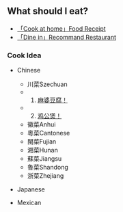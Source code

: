 ## What should I eat?

* [「Cook at home」Food Receipt](https://www.bbcgoodfood.com/recipes/collection/easy-recipes)
* [「Dine in」Recommand Restaurant](https://www.yelp.com)

### Cook Idea
* Chinese
   * 川菜Szechuan
   - 1. [麻婆豆腐！](./chinese/Szechuan/0001麻婆豆腐.md)
   - 2. [鸡公煲！](./chinese/Szechuan/0002鸡公煲.md)
   * 徽菜Anhui
   * 粵菜Cantonese
   * 閩菜Fujian
   * 湘菜Hunan
   * 蘇菜Jiangsu
   * 魯菜Shandong
   * 浙菜Zhejiang
   

* Japanese

* Mexican
